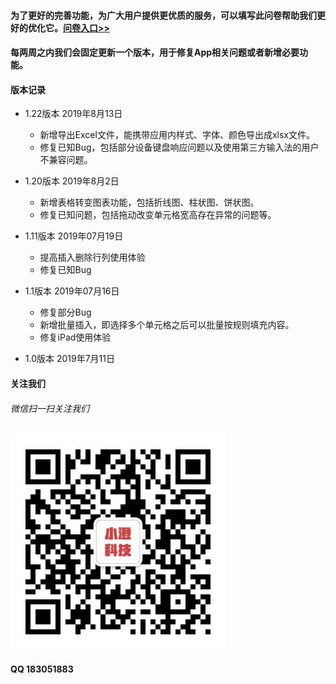 #### 为了更好的完善功能，为广大用户提供更优质的服务，可以填写此问卷帮助我们更好的优化它。[问卷入口>>](https://www.wjx.cn/jq/43388535.aspx)

#### 每两周之内我们会固定更新一个版本，用于修复App相关问题或者新增必要功能。
#### 版本记录
+ 1.22版本  2019年8月13日
  + 新增导出Excel文件，能携带应用内样式、字体、颜色导出成xlsx文件。
  + 修复已知Bug，包括部分设备键盘响应问题以及使用第三方输入法的用户不兼容问题。
+ 1.20版本  2019年8月2日
  + 新增表格转变图表功能，包括折线图、柱状图、饼状图。
  + 修复已知问题，包括拖动改变单元格宽高存在异常的问题等。
+ 1.11版本  2019年07月19日
  + 提高插入删除行列使用体验
  + 修复已知Bug
+ 1.1版本  2019年07月16日
  + 修复部分Bug
  + 新增批量插入，即选择多个单元格之后可以批量按规则填充内容。
  + 修复iPad使用体验

+ 1.0版本  2019年7月11日
#### 关注我们
###### 微信扫一扫关注我们
![af](https://github.com/JXUnx1/PhoneTable/blob/master/qrcode_for_gh_4fc83cb109ec_344.jpg?raw=true "af")
#### QQ 183051883
